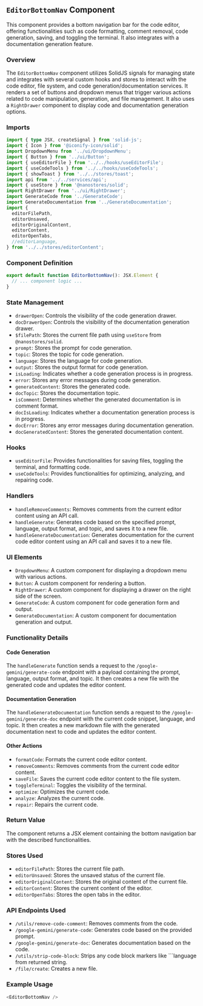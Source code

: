 ## `EditorBottomNav` Component

This component provides a bottom navigation bar for the code editor, offering functionalities such as code formatting, comment removal, code generation, saving, and toggling the terminal. It also integrates with a documentation generation feature.

### Overview

The `EditorBottomNav` component utilizes SolidJS signals for managing state and integrates with several custom hooks and stores to interact with the code editor, file system, and code generation/documentation services. It renders a set of buttons and dropdown menus that trigger various actions related to code manipulation, generation, and file management. It also uses a `RightDrawer` component to display code and documentation generation options.

### Imports

```typescript
import { type JSX, createSignal } from 'solid-js';
import { Icon } from '@iconify-icon/solid';
import DropdownMenu from '../ui/DropdownMenu';
import { Button } from '../ui/Button';
import { useEditorFile } from '../../hooks/useEditorFile';
import { useCodeTools } from '../../hooks/useCodeTools';
import { showToast } from '../../stores/toast';
import api from '../../services/api';
import { useStore } from '@nanostores/solid';
import RightDrawer from '../ui/RightDrawer';
import GenerateCode from '../GenerateCode';
import GenerateDocumentation from '../GenerateDocumentation';
import {
  editorFilePath,
  editorUnsaved,
  editorOriginalContent,
  editorContent,
  editorOpenTabs,
  //editorLanguage,
} from '../../stores/editorContent';
```

### Component Definition

```typescript
export default function EditorBottomNav(): JSX.Element {
  // ... component logic ...
}
```

### State Management

-   `drawerOpen`: Controls the visibility of the code generation drawer.
-   `docDrawerOpen`: Controls the visibility of the documentation generation drawer.
-   `$filePath`: Stores the current file path using `useStore` from `@nanostores/solid`.
-   `prompt`: Stores the prompt for code generation.
-   `topic`: Stores the topic for code generation.
-   `language`: Stores the language for code generation.
-   `output`: Stores the output format for code generation.
-   `isLoading`: Indicates whether a code generation process is in progress.
-   `error`: Stores any error messages during code generation.
-   `generatedContent`: Stores the generated code.
-   `docTopic`: Stores the documentation topic.
-   `isComment`: Determines whether the generated documentation is in comment format.
-   `docIsLoading`: Indicates whether a documentation generation process is in progress.
-   `docError`: Stores any error messages during documentation generation.
-   `docGeneratedContent`: Stores the generated documentation content.

### Hooks

-   `useEditorFile`: Provides functionalities for saving files, toggling the terminal, and formatting code.
-   `useCodeTools`: Provides functionalities for optimizing, analyzing, and repairing code.

### Handlers

-   `handleRemoveComments`: Removes comments from the current editor content using an API call.
-   `handleGenerate`: Generates code based on the specified prompt, language, output format, and topic, and saves it to a new file.
-   `handleGenerateDocumentation`: Generates documentation for the current code editor content using an API call and saves it to a new file.

### UI Elements

-   `DropdownMenu`: A custom component for displaying a dropdown menu with various actions.
-   `Button`: A custom component for rendering a button.
-   `RightDrawer`: A custom component for displaying a drawer on the right side of the screen.
-   `GenerateCode`: A custom component for code generation form and output.
-   `GenerateDocumentation`: A custom component for documentation generation and output.

### Functionality Details

#### Code Generation

The `handleGenerate` function sends a request to the `/google-gemini/generate-code` endpoint with a payload containing the prompt, language, output format, and topic. It then creates a new file with the generated code and updates the editor content.

#### Documentation Generation

The `handleGenerateDocumentation` function sends a request to the `/google-gemini/generate-doc` endpoint with the current code snippet, language, and topic. It then creates a new markdown file with the generated documentation next to code and updates the editor content.

#### Other Actions

-   `formatCode`: Formats the current code editor content.
-   `removeComments`: Removes comments from the current code editor content.
-   `saveFile`: Saves the current code editor content to the file system.
-   `toggleTerminal`: Toggles the visibility of the terminal.
-   `optimize`: Optimizes the current code.
-   `analyze`: Analyzes the current code.
-   `repair`: Repairs the current code.

### Return Value

The component returns a JSX element containing the bottom navigation bar with the described functionalities.

### Stores Used

-   `editorFilePath`: Stores the current file path.
-   `editorUnsaved`: Stores the unsaved status of the current file.
-   `editorOriginalContent`: Stores the original content of the current file.
-   `editorContent`: Stores the current content of the editor.
-   `editorOpenTabs`: Stores the open tabs in the editor.

### API Endpoints Used

-   `/utils/remove-code-comment`: Removes comments from the code.
-   `/google-gemini/generate-code`: Generates code based on the provided prompt.
-   `/google-gemini/generate-doc`: Generates documentation based on the code.
-   `/utils/strip-code-block`: Strips any code block markers like ```language from returned string.
-   `/file/create`: Creates a new file.

### Example Usage

```typescript
<EditorBottomNav />
```
